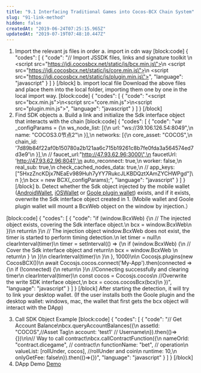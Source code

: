```yaml
---
title: "9.1 Interfacing Traditional Games into Cocos-BCX Chain System"
slug: "91-link-method"
hidden: false
createdAt: "2019-06-24T07:25:15.965Z"
updatedAt: "2019-07-19T07:48:10.447Z"
---
```

1. Import the relevant js files in order 
a. import in cdn way
[block:code]
{
  "codes": [
    {
      "code": "// Import JSSDK files, links and signature toolkit \n <script src=\"https://jdi.cocosbcx.net/static/js/bcx.min.js\"></script>\n <script src=\"https://jdi.cocosbcx.net/static/js/core.min.js\"></script>\n <script src=\"https://jdi.cocosbcx.net/static/js/plugin.min.js\"></script>",
      "language": "javascript"
    }
  ]
}
[/block]
b. import local file
Download the above files and place them into the local folder, importing them one by one in the local import way.
[block:code]
{
  "codes": [
    {
      "code": "<script src=\"bcx.min.js\"></script>\n<script src=\"core.min.js\"></script>\n<script src=\"plugin.min.js\"></script>",
      "language": "javascript"
    }
  ]
}
[/block]
2. Find SDK objects
a. Build a link and initialize the Sdk interface object that interacts with the chain
[block:code]
{
  "codes": [
    {
      "code": "var _configParams = {\n      ws_node_list: [{\n        url: \"ws://39.106.126.54:8049\",\n        name: \"COCOS3.0节点2\"\n      }],\n      networks: [{\n        core_asset: \"COCOS\",\n        chain_id: '7d89b84f22af0b150780a2b121aa6c715b19261c8b7fe0fda3a564574ed7d3e9'\n      }],\n      // faucet_url:\"http://47.93.62.96:3000\",\n      faucetUrl: 'http://47.93.62.96:8041',\n      auto_reconnect: true,\n      worker: false,\n      real_sub: true,\n      check_cached_nodes_data: true,\n      // app_keys: [\"5HxzZncKDjx7NEaEv989Huh7yYY7RukcJLKBDQztXAmZYCHWPgd\"]\n    };\n    bcx = new BCX(_configParams);",
      "language": "javascript"
    }
  ]
}
[/block]
b. Detect whether the Sdk object injected by the mobile wallet ([AndroidWallet](https://github.com/Cocos-BCX/AndroidWallet), [iOSWallet](https://github.com/Cocos-BCX/IOSWallet) or [Goole plugin wallet](https://github.com/Cocos-BCX/CocosPay)) exists, and if it exists, overwrite the Sdk interface object created in 1. (Mobile wallet and Goole plugin wallet will mount a BcxWeb object on the window by injection.）

[block:code]
{
  "codes": [
    {
      "code": "if (window.BcxWeb) {\n         // The injected object exists, covering the Sdk interface object.\n          bcx = window.BcxWeb\n          })\n          return\n        }\n  // The injection object window.BcxWeb does not exist, the timer is started to perform timing detection.\n  let timer = null\n        clearInterval(timer)\n        timer = setInterval(() => {\n          if (window.BcxWeb) {\n              // Cover the Sdk interface object and return\n               bcx = window.BcxWeb       \n                return\n              } \n            })\n            clearInterval(timer)\n          }\n        }, 1000)\n\n Cocosjs.plugins(new CocosBCX())\n        await Cocosjs.cocos.connect('My-App').then(connected => {\n          if (!connected) {\n            return\n          }\n          //Connecting successfully and clearing timer\n          clearInterval(timer)\n          const cocos = Cocosjs.cocos\n          //Overwrite the write SDK interface object,\n          bcx = cocos.cocosBcx(bcx)\n        })",
      "language": "javascript"
    }
  ]
}
[/block]
After starting the detection, it will try to link your desktop wallet. (If the user installs both the Goole plugin and the desktop wallet: windows, mac, the wallet that first gets the bcx object will interact with the DApp)

3. Call SDK Object Example
[block:code]
{
  "codes": [
    {
      "code": "// Get Account Balance\nbcx.queryAccountBalances({\n  assetId: \"COCOS\",//Asset Tag\n  account: 'test1' // Username\n}).then(()=>{})\n\n// Way to call contract\nbcx.callContractFunction({\n  nameOrId: \"contract.dicegame\", // contract\n  functionName: \"bet\", // operation\n  valueList: [rollUnder, cocos], //rollUnder and coin\n  runtime: 10,\n  onlyGetFee: false\n}).then(()=>{})",
      "language": "javascript"
    }
  ]
}
[/block]
4. DApp Demo
[Demo](https://github.com/Cocos-BCX/cocos-dice-sample)